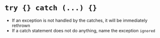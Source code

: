 # `try {} catch (...) {}`

- If an exception is not handled by the catches, it will be immediately rethrown
- If a catch statement does not do anything, name the exception `ignored`
